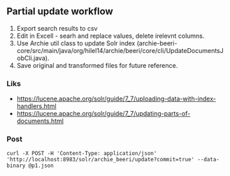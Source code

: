## Partial update workflow

1. Export search results to csv
1. Edit in Excell - searh and replace values, delete irelevnt columns.
1. Use Archie util class to update Solr index (archie-beeri-core/src/main/java/org/hilel14/archie/beeri/core/cli/UpdateDocumentsJobCli.java).
1. Save original and transformed files for future reference.

### Liks

* <https://lucene.apache.org/solr/guide/7_7/uploading-data-with-index-handlers.html>
* <https://lucene.apache.org/solr/guide/7_7/updating-parts-of-documents.html>

### Post

`curl -X POST -H 'Content-Type: application/json' 'http://localhost:8983/solr/archie_beeri/update?commit=true' --data-binary @p1.json`
